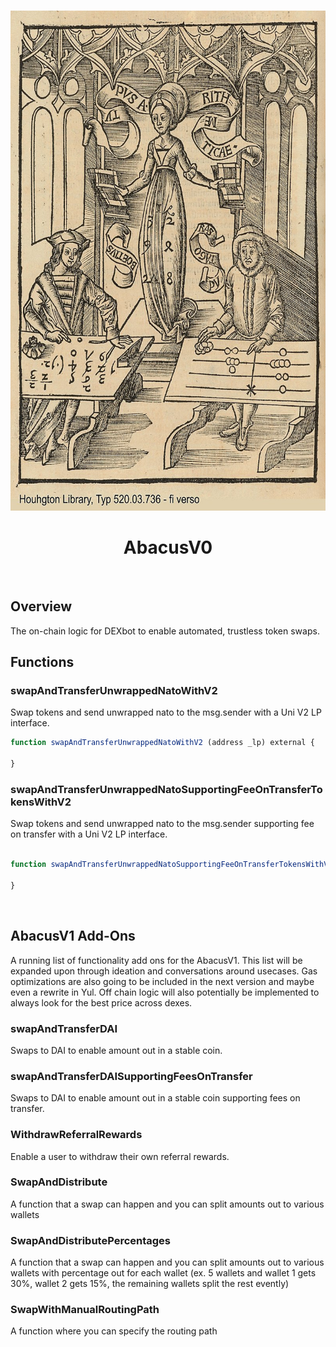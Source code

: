 <!-- PROJECT LOGO -->
<br />
<p align="center">
  <a href="https://github.com/github_username/repo_name">
    <img src="assets/abacus.jpg" alt="Logo" width="600" height="800">
  </a>
  <h1 align="center">AbacusV0</h1>
  <p align="center">

 
<br />


## Overview

The on-chain logic for DEXbot to enable automated, trustless token swaps.


## Functions

### swapAndTransferUnwrappedNatoWithV2
Swap tokens and send unwrapped nato to the msg.sender with a Uni V2 LP interface.

```js
function swapAndTransferUnwrappedNatoWithV2 (address _lp) external {

}
```

### swapAndTransferUnwrappedNatoSupportingFeeOnTransferTokensWithV2
Swap tokens and send unwrapped nato to the msg.sender supporting fee on transfer with a Uni V2 LP interface.

```js

function swapAndTransferUnwrappedNatoSupportingFeeOnTransferTokensWithV2 (address _lp) external {

}
```


<br />


## AbacusV1 Add-Ons

A running list of functionality add ons for the AbacusV1. This list will be expanded upon through ideation and conversations around usecases. Gas optimizations are also going to be included in the next version and maybe even a rewrite in Yul.
Off chain logic will also potentially be implemented to always look for the best price across dexes.

### swapAndTransferDAI

Swaps to DAI to enable amount out in a stable coin.

### swapAndTransferDAISupportingFeesOnTransfer

Swaps to DAI to enable amount out in a stable coin supporting fees on transfer.

### WithdrawReferralRewards
Enable a user to withdraw their own referral rewards. 

### SwapAndDistribute
A function that a swap can happen and you can split amounts out to various wallets

### SwapAndDistributePercentages
A function that a swap can happen and you can split amounts out to various wallets with percentage out for each wallet (ex. 5 wallets and wallet 1 gets 30%, wallet 2 gets 15%, the remaining wallets split the rest evently)

### SwapWithManualRoutingPath
A function where you can specify the routing path 
